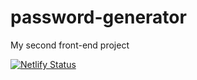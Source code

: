 # password-generator

My second front-end project

[![Netlify Status](https://api.netlify.com/api/v1/badges/25687098-bc9d-4bd0-9f66-97fac10ac26e/deploy-status)](https://app.netlify.com/sites/password-generator-sp/deploys)
